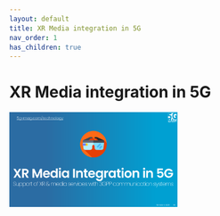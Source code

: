 ```yaml
---
layout: default
title: XR Media integration in 5G  
nav_order: 1
has_children: true
---
```


# XR Media integration in 5G  
<img src="../../assets/images/title_XR5G.png" width="60%">
